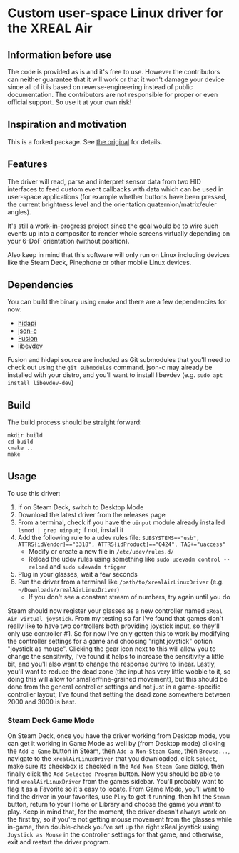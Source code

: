 # Custom user-space Linux driver for the XREAL Air

## Information before use

The code is provided as is and it's free to use. However the contributors can neither guarantee that 
it will work or that it won't damage your device since all of it is based on reverse-engineering 
instead of public documentation. The contributors are not responsible for proper or even official 
support. So use it at your own risk!

## Inspiration and motivation

This is a forked package. See [the original](https://gitlab.com/TheJackiMonster/nrealAirLinuxDriver) for details. 

## Features

The driver will read, parse and interpret sensor data from two HID interfaces to feed custom event 
callbacks with data which can be used in user-space applications (for example whether buttons have 
been pressed, the current brightness level and the orientation quaternion/matrix/euler angles).

It's still a work-in-progress project since the goal would be to wire such events up into a 
compositor to render whole screens virtually depending on your 6-DoF orientation (without position).

Also keep in mind that this software will only run on Linux including devices like the Steam Deck, 
Pinephone or other mobile Linux devices.

## Dependencies

You can build the binary using `cmake` and there are a few dependencies for now:
 - [hidapi](https://github.com/libusb/hidapi)
 - [json-c](https://github.com/json-c/json-c/)
 - [Fusion](https://github.com/xioTechnologies/Fusion)
 - [libevdev](https://gitlab.freedesktop.org/libevdev/libevdev)

Fusion and hidapi source are included as Git submodules that you'll need to check out using the `git submodules` command. json-c may already be installed with your distro, and you'll want to install libevdev (e.g. `sudo apt install libevdev-dev`)

## Build

The build process should be straight forward:

```
mkdir build
cd build
cmake ..
make
```

## Usage

To use this driver:
1. If on Steam Deck, switch to Desktop Mode
2. Download the latest driver from the releases page
3. From a terminal, check if you have the `uinput` module already installed `lsmod | grep uinput`; if not, install it
4. Add the following rule to a udev rules file: `SUBSYSTEMS=="usb", ATTRS{idVendor}=="3318", ATTRS{idProduct}=="0424", TAG+="uaccess"`
   * Modify or create a new file in `/etc/udev/rules.d/`
   * Reload the udev rules using something like `sudo udevadm control --reload` and `sudo udevadm trigger`
5. Plug in your glasses, wait a few seconds
6. Run the driver from a terminal like `/path/to/xrealAirLinuxDriver` (e.g. `~/Downloads/xrealAirLinuxDriver`)
   * If you don't see a constant stream of numbers, try again until you do
  
Steam should now register your glasses as a new controller named `xReal Air virtual joystick`. From my testing so far I've found that games don't really like to have two controllers both providing joystick input, so they'll only use controller #1. So for now I've only gotten this to work by modifying the controller settings for a game and choosing "right joystick" option "joystick as mouse". Clicking the gear icon next to this will allow you to change the sensitivity, I've found it helps to increase the sensitivity a little bit, and you'll also want to change the response curive to linear. Lastly, you'll want to reduce the dead zone (the input has very little wobble to it, so doing this will allow for smaller/fine-grained movement), but this should be done from the general controller settings and not just in a game-specific controller layout; I've found that setting the dead zone somewhere between 2000 and 3000 is best.

### Steam Deck Game Mode

On Steam Deck, once you have the driver working from Desktop mode, you can get it working in Game Mode as well by (from Desktop mode) clicking the `Add a Game` button in Steam, then `Add a Non-Steam Game`, then `Browse...`, navigate to the `xrealAirLinuxDriver` that you downloaded, click `Select`, make sure its checkbox is checked in the `Add Non-Steam Game` dialog, then finally click the `Add Selected Program` button. Now you should be able to find `xrealAirLinuxDriver` from the games sidebar. You'll probably want to flag it as a Favorite so it's easy to locate. From Game Mode, you'll want to find the driver in your favorites, use `Play` to get it running, then hit the `Steam` button, return to your Home or Library and choose the game you want to play. Keep in mind that, for the moment, the driver doesn't always work on the first try, so if you're not getting mouse movement from the glasses while in-game, then double-check you've set up the right xReal joystick using `Joystick as Mouse` in the controller settings for that game, and otherwise, exit and restart the driver program.
